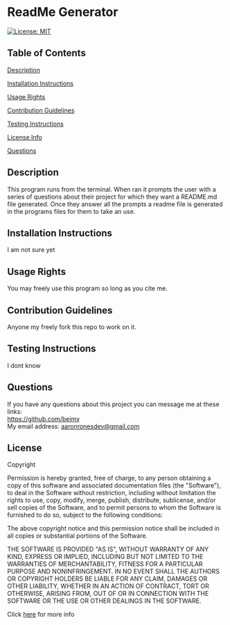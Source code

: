 # ReadMe Generator
  [![License: MIT](https://img.shields.io/badge/License-MIT-yellow.svg)](https://opensource.org/licenses/MIT)

  ## Table of Contents
  [Description](#Description)

  [Installation Instructions](#Installation-Instructions)

  [Usage Rights](#Usage-Rights)

  [Contribution Guidelines](#Contribution-Guidelines)

  [Testing Instructions](#Testing-Instructions)

  [License Info](#License)

  [Questions](#Questions)
  


  ## Description
  This program runs from the terminal. When ran it prompts the user with a series of questions about their project for which they want a README.md file generated. Once they answer all the prompts a readme file is generated in the programs files for them to take an use. 

  ## Installation Instructions
  I am not sure yet

  ## Usage Rights
  You may freely use this program so long as you cite me.

  ## Contribution Guidelines
  Anyone my freely fork this repo to work on it.

  ## Testing Instructions
  I dont know

  ## Questions
  If you have any questions about this project you can message me at these links:<br>
  https://github.com/beimy<br>
  My email address: aaronronesdev@gmail.com
    

  ## License
    
  Copyright <YEAR> <COPYRIGHT HOLDER>

  Permission is hereby granted, free of charge, to any person obtaining a copy of this software and associated documentation files
  (the "Software"), to deal in the Software without restriction, including without limitation the rights to use, copy, modify, merge,
  publish, distribute, sublicense, and/or sell copies of the Software, and to permit persons to whom the Software is furnished to do so,
  subject to the following conditions:

  The above copyright notice and this permission notice shall be included in all copies or substantial portions of the Software.

  THE SOFTWARE IS PROVIDED "AS IS", WITHOUT WARRANTY OF ANY KIND, EXPRESS OR IMPLIED, INCLUDING BUT NOT LIMITED TO
  THE WARRANTIES OF MERCHANTABILITY, FITNESS FOR A PARTICULAR PURPOSE AND NONINFRINGEMENT. IN NO EVENT SHALL THE
  AUTHORS OR COPYRIGHT HOLDERS BE LIABLE FOR ANY CLAIM, DAMAGES OR OTHER LIABILITY, WHETHER IN AN ACTION OF
  CONTRACT, TORT OR OTHERWISE, ARISING FROM, OUT OF OR IN CONNECTION WITH THE SOFTWARE OR THE USE OR OTHER
  DEALINGS IN THE SOFTWARE.
    
  Click [here](https://www.mit.edu/~amini/LICENSE.md) for more info